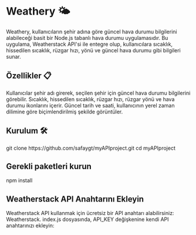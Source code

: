 <h1>Weathery 🌤️</h1> 


Weathery, kullanıcıların şehir adına göre güncel hava durumu bilgilerini alabileceği basit bir Node.js tabanlı hava durumu uygulamasıdır. Bu uygulama, Weatherstack API'si ile entegre olup, kullanıcılara sıcaklık, hissedilen sıcaklık, rüzgar hızı, yönü ve güncel hava durumu gibi bilgileri sunar. 

<h2>Özellikler 📋</h2> 
Kullanıcılar şehir adı girerek, seçilen şehir için güncel hava durumu bilgilerini görebilir.
Sıcaklık, hissedilen sıcaklık, rüzgar hızı, rüzgar yönü ve hava durumu ikonlarını içerir.
Güncel tarih ve saati, kullanıcının yerel zaman dilimine göre biçimlendirilmiş şekilde görüntüler.

<h2>Kurulum 🛠️ </h2>
git clone https://github.com/safaygt/myAPIproject.git
cd myAPIproject

<h2>Gerekli paketleri kurun</h2>
npm install


<h2> Weatherstack API Anahtarını Ekleyin </h2>

Weatherstack API kullanmak için ücretsiz bir API anahtarı alabilirsiniz: Weatherstack.
index.js dosyasında, API_KEY değişkenine kendi API anahtarınızı ekleyin:
